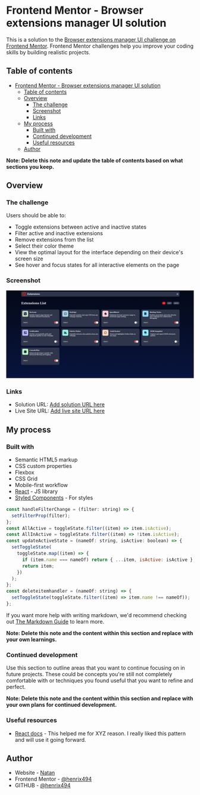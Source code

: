 # Frontend Mentor - Browser extensions manager UI solution

This is a solution to the [Browser extensions manager UI challenge on Frontend Mentor](https://www.frontendmentor.io/challenges/browser-extension-manager-ui-yNZnOfsMAp). Frontend Mentor challenges help you improve your coding skills by building realistic projects.

## Table of contents

- [Frontend Mentor - Browser extensions manager UI solution](#frontend-mentor---browser-extensions-manager-ui-solution)
  - [Table of contents](#table-of-contents)
  - [Overview](#overview)
    - [The challenge](#the-challenge)
    - [Screenshot](#screenshot)
    - [Links](#links)
  - [My process](#my-process)
    - [Built with](#built-with)
    - [Continued development](#continued-development)
    - [Useful resources](#useful-resources)
  - [Author](#author)

**Note: Delete this note and update the table of contents based on what sections you keep.**

## Overview

### The challenge

Users should be able to:

- Toggle extensions between active and inactive states
- Filter active and inactive extensions
- Remove extensions from the list
- Select their color theme
- View the optimal layout for the interface depending on their device's screen size
- See hover and focus states for all interactive elements on the page

### Screenshot

![](./image.png)

### Links

- Solution URL: [Add solution URL here](https://your-solution-url.com)
- Live Site URL: [Add live site URL here](https://your-live-site-url.com)

## My process

### Built with

- Semantic HTML5 markup
- CSS custom properties
- Flexbox
- CSS Grid
- Mobile-first workflow
- [React](https://reactjs.org/) - JS library
- [Styled Components](https://styled-components.com/) - For styles

```js
const handleFilterChange = (filter: string) => {
  setFilterProp(filter);
};
const AllActive = toggleState.filter((item) => item.isActive);
const AllInActive = toggleState.filter((item) => !item.isActive);
const updateActiveState = (nameOf: string, isActive: boolean) => {
  setToggleState(
    toggleState.map((item) => {
      if (item.name === nameOf) return { ...item, isActive: isActive };
      return item;
    })
  );
};
const deleteitemhandler = (nameOf: string) => {
  setToggleState(toggleState.filter((item) => item.name !== nameOf));
};
```

If you want more help with writing markdown, we'd recommend checking out [The Markdown Guide](https://www.markdownguide.org/) to learn more.

**Note: Delete this note and the content within this section and replace with your own learnings.**

### Continued development

Use this section to outline areas that you want to continue focusing on in future projects. These could be concepts you're still not completely comfortable with or techniques you found useful that you want to refine and perfect.

**Note: Delete this note and the content within this section and replace with your own plans for continued development.**

### Useful resources

- [React docs](https://react.dev/) - This helped me for XYZ reason. I really liked this pattern and will use it going forward.

## Author

- Website - [Natan](https://www.npndesign.com/)
- Frontend Mentor - [@henrix494](https://www.frontendmentor.io/profile/henrix494)
- GITHUB - [@henrix494](https://github.com/henrix494)

